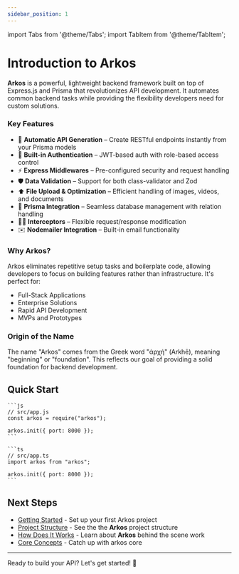 ```yaml
---
sidebar_position: 1
---
```


import Tabs from '@theme/Tabs';
import TabItem from '@theme/TabItem';

# Introduction to Arkos

**Arkos** is a powerful, lightweight backend framework built on top of Express.js and Prisma that revolutionizes API development. It automates common backend tasks while providing the flexibility developers need for custom solutions.

### Key Features

- 🚀 **Automatic API Generation** – Create RESTful endpoints instantly from your Prisma models
- 🔐 **Built-in Authentication** – JWT-based auth with role-based access control
- ⚡ **Express Middlewares** – Pre-configured security and request handling
- 🛡️ **Data Validation** – Support for both class-validator and Zod
- ⬆️ **File Upload & Optimization** – Efficient handling of images, videos, and documents
- 💠 **Prisma Integration** – Seamless database management with relation handling
- 👨‍💻 **Interceptors** – Flexible request/response modification
- ✉️ **Nodemailer Integration** – Built-in email functionality

### Why Arkos?

Arkos eliminates repetitive setup tasks and boilerplate code, allowing developers to focus on building features rather than infrastructure. It's perfect for:

- Full-Stack Applications
- Enterprise Solutions
- Rapid API Development
- MVPs and Prototypes

### Origin of the Name

The name "Arkos" comes from the Greek word "ἀρχή" (Arkhē), meaning "beginning" or "foundation". This reflects our goal of providing a solid foundation for backend development.

## Quick Start

<Tabs>
  <TabItem value="js" label="JavaScript" >

    ```js
    // src/app.js
    const arkos = require("arkos");

    arkos.init({ port: 8000 });
    ```

  </TabItem>
  <TabItem value="ts" label="TypeScript" default>

    ```ts
    // src/app.ts
    import arkos from "arkos";

    arkos.init({ port: 8000 });
    ```

  </TabItem>
</Tabs>

## Next Steps

- [Getting Started](/docs/getting-started) - Set up your first Arkos project
- [Project Structure](/docs/project-structure) - See the the **Arkos** project structure
- [How Does It Works](/docs/how-does-arkos-works) - Learn about **Arkos** behind the scene work
- [Core Concepts](/docs/category/core-concepts) - Catch up with arkos core

---

Ready to build your API? Let's get started! 🚀
